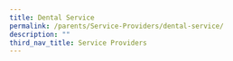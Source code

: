```yaml
---
title: Dental Service
permalink: /parents/Service-Providers/dental-service/
description: ""
third_nav_title: Service Providers
---
```


